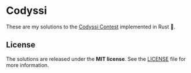 # Codyssi

These are my solutions to the [Codyssi Contest](https://www.codyssi.com/)
implemented in Rust 🦀.

## License

The solutions are released under the **MIT license**. See the
[LICENSE](LICENSE) file for more information.
